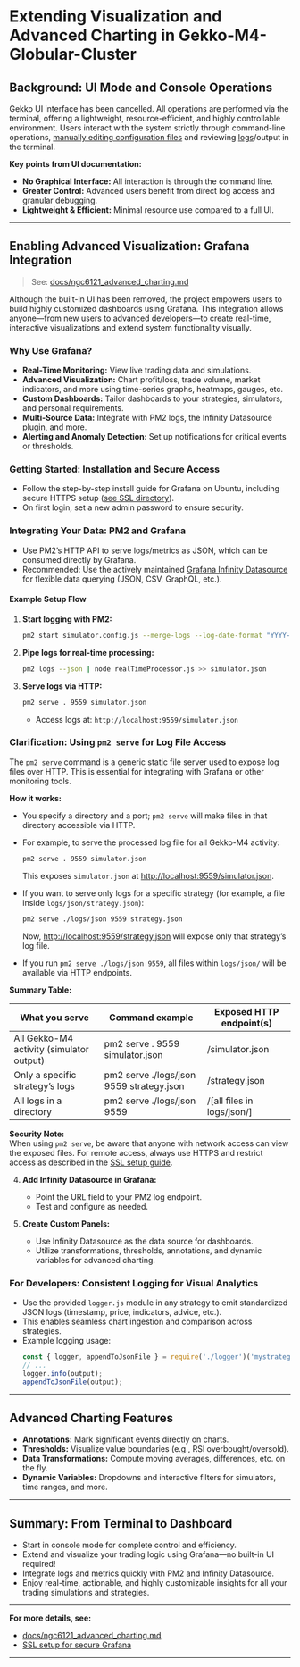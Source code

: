 # Extending Visualization and Advanced Charting in Gekko-M4-Globular-Cluster

## Background: UI Mode and Console Operations

Gekko UI interface has been cancelled. All operations are performed via the terminal, offering a lightweight, resource-efficient, and highly controllable environment. Users interact with the system strictly through command-line operations, [manually editing configuration files](https://github.com/universalbit-dev/gekko-m4-globular-cluster/tree/master/env/simulator) and reviewing [logs](https://github.com/universalbit-dev/gekko-m4-globular-cluster/tree/master/logs/json)/output in the terminal.

**Key points from UI documentation:**
- **No Graphical Interface:** All interaction is through the command line.
- **Greater Control:** Advanced users benefit from direct log access and granular debugging.
- **Lightweight & Efficient:** Minimal resource use compared to a full UI.

---

## Enabling Advanced Visualization: Grafana Integration

> See: [docs/ngc6121_advanced_charting.md](https://github.com/universalbit-dev/gekko-m4-globular-cluster/blob/master/docs/ngc6121_advanced_charting.md)

Although the built-in UI has been removed, the project empowers users to build highly customized dashboards using Grafana. This integration allows anyone—from new users to advanced developers—to create real-time, interactive visualizations and extend system functionality visually.

### Why Use Grafana?

- **Real-Time Monitoring:** View live trading data and simulations.
- **Advanced Visualization:** Chart profit/loss, trade volume, market indicators, and more using time-series graphs, heatmaps, gauges, etc.
- **Custom Dashboards:** Tailor dashboards to your strategies, simulators, and personal requirements.
- **Multi-Source Data:** Integrate with PM2 logs, the Infinity Datasource plugin, and more.
- **Alerting and Anomaly Detection:** Set up notifications for critical events or thresholds.

### Getting Started: Installation and Secure Access

- Follow the step-by-step install guide for Grafana on Ubuntu, including secure HTTPS setup ([see SSL directory](https://github.com/universalbit-dev/gekko-m4-globular-cluster/tree/master/ssl)).
- On first login, set a new admin password to ensure security.

### Integrating Your Data: PM2 and Grafana

- Use PM2’s HTTP API to serve logs/metrics as JSON, which can be consumed directly by Grafana.
- Recommended: Use the actively maintained [Grafana Infinity Datasource](https://grafana.com/grafana/plugins/yesoreyeram-infinity-datasource/) for flexible data querying (JSON, CSV, GraphQL, etc.).

#### Example Setup Flow

1. **Start logging with PM2:**
   ```bash
   pm2 start simulator.config.js --merge-logs --log-date-format "YYYY-MM-DD HH:mm:ss"
   ```
2. **Pipe logs for real-time processing:**
   ```bash
   pm2 logs --json | node realTimeProcessor.js >> simulator.json
   ```
3. **Serve logs via HTTP:**
   ```bash
   pm2 serve . 9559 simulator.json
   ```
   - Access logs at: `http://localhost:9559/simulator.json`
### Clarification: Using `pm2 serve` for Log File Access

The `pm2 serve` command is a generic static file server used to expose log files over HTTP. This is essential for integrating with Grafana or other monitoring tools.

**How it works:**  
- You specify a directory and a port; `pm2 serve` will make files in that directory accessible via HTTP.
- For example, to serve the processed log file for all Gekko-M4 activity:
  ```bash
  pm2 serve . 9559 simulator.json
  ```
  This exposes `simulator.json` at [http://localhost:9559/simulator.json](http://localhost:9559/simulator.json).

- If you want to serve only logs for a specific strategy (for example, a file inside `logs/json/strategy.json`):
  ```bash
  pm2 serve ./logs/json 9559 strategy.json
  ```
  Now, [http://localhost:9559/strategy.json](http://localhost:9559/strategy.json) will expose only that strategy’s log file.

- If you run `pm2 serve ./logs/json 9559`, all files within `logs/json/` will be available via HTTP endpoints.

**Summary Table:**

| What you serve                             | Command example                                                    | Exposed HTTP endpoint(s)                        |
|--------------------------------------------|--------------------------------------------------------------------|-------------------------------------------------|
| All Gekko-M4 activity (simulator output)   | pm2 serve . 9559 simulator.json                                    | /simulator.json                                 |
| Only a specific strategy’s logs            | pm2 serve ./logs/json 9559 strategy.json                           | /strategy.json                                  |
| All logs in a directory                    | pm2 serve ./logs/json 9559                                         | /[all files in logs/json/]                      |

**Security Note:**  
When using `pm2 serve`, be aware that anyone with network access can view the exposed files. For remote access, always use HTTPS and restrict access as described in the [SSL setup guide](../../ssl).

4. **Add Infinity Datasource in Grafana:**
   - Point the URL field to your PM2 log endpoint.
   - Test and configure as needed.

5. **Create Custom Panels:**
   - Use Infinity Datasource as the data source for dashboards.
   - Utilize transformations, thresholds, annotations, and dynamic variables for advanced charting.

### For Developers: Consistent Logging for Visual Analytics

- Use the provided `logger.js` module in any strategy to emit standardized JSON logs (timestamp, price, indicators, advice, etc.).
- This enables seamless chart ingestion and comparison across strategies.
- Example logging usage:
   ```js
   const { logger, appendToJsonFile } = require('./logger')('mystrategy');
   // ...
   logger.info(output);
   appendToJsonFile(output);
   ```

---

## Advanced Charting Features

- **Annotations:** Mark significant events directly on charts.
- **Thresholds:** Visualize value boundaries (e.g., RSI overbought/oversold).
- **Data Transformations:** Compute moving averages, differences, etc. on the fly.
- **Dynamic Variables:** Dropdowns and interactive filters for simulators, time ranges, and more.

---

## Summary: From Terminal to Dashboard

- Start in console mode for complete control and efficiency.
- Extend and visualize your trading logic using Grafana—no built-in UI required!
- Integrate logs and metrics quickly with PM2 and Infinity Datasource.
- Enjoy real-time, actionable, and highly customizable insights for all your trading simulations and strategies.

---

**For more details, see:**
- [docs/ngc6121_advanced_charting.md](https://github.com/universalbit-dev/gekko-m4-globular-cluster/blob/master/docs/ngc6121_advanced_charting.md)
- [SSL setup for secure Grafana](https://github.com/universalbit-dev/gekko-m4-globular-cluster/tree/master/ssl)

---
